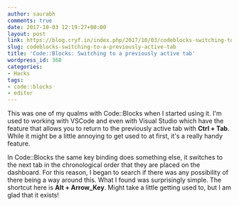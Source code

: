```yaml
---
author: saurabh
comments: true
date: 2017-10-03 12:19:27+00:00
layout: post
link: https://blog.cryf.in/index.php/2017/10/03/codeblocks-switching-to-a-previously-active-tab/
slug: codeblocks-switching-to-a-previously-active-tab
title: 'Code::Blocks: Switching to a previously active tab'
wordpress_id: 368
categories:
- Hacks
tags:
- code::blocks
- editor
---
```


This was one of my qualms with Code::Blocks when I started using it. I'm used to working with VSCode and even with Visual Studio which have the feature that allows you to return to the previously active tab with **Ctrl + Tab**. While it might be a little annoying to get used to at first, it's a really handy feature.

In Code::Blocks the same key binding does something else, it switches to the next tab in the chronological order that they are placed on the dashboard. For this reason, I began to search if there was any possibility of there being a way around this. What I found was surprisingly simple. The shortcut here is **Alt + Arrow_Key**. Might take a little getting used to, but I am glad that it exists!
